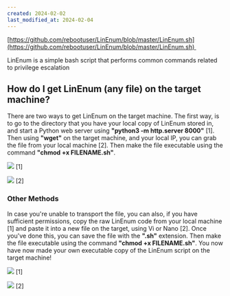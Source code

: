 ```yaml
---
created: 2024-02-02
last_modified_at: 2024-02-04
---
```

[https://github.com/rebootuser/LinEnum/blob/master/LinEnum.sh](https://github.com/rebootuser/LinEnum/blob/master/LinEnum.sh) 

LinEnum is a simple bash script that performs common commands related to privilege escalation

## How do I get LinEnum (any file) on the target machine?

There are two ways to get LinEnum on the target machine. The first way, is to go to the directory that you have your local copy of LinEnum stored in, and start a Python web server using **"python3 -m http.server 8000"** [1]. Then using **"wget"** on the target machine, and your local IP, you can grab the file from your local machine [2]. Then make the file executable using the command **"chmod +x FILENAME.sh"**.

![](https://github.com/TheRealPoloMints/Blog/blob/master/Security%20Challenge%20Walkthroughs/Common%20Linux%20Privesc/Resources/1.png?raw=true) [1]

![](https://github.com/TheRealPoloMints/Blog/blob/master/Security%20Challenge%20Walkthroughs/Common%20Linux%20Privesc/Resources/2.png?raw=true) [2]

### Other Methods

In case you're unable to transport the file, you can also, if you have sufficient permissions, copy the raw LinEnum code from your local machine [1] and paste it into a new file on the target, using Vi or Nano [2]. Once you've done this, you can save the file with the **".sh"** extension. Then make the file executable using the command **"chmod +x FILENAME.sh"**. You now have now made your own executable copy of the LinEnum script on the target machine!

![](https://github.com/TheRealPoloMints/Blog/blob/master/Security%20Challenge%20Walkthroughs/Common%20Linux%20Privesc/Resources/3.png?raw=true) [1]

![](https://github.com/TheRealPoloMints/Blog/blob/master/Security%20Challenge%20Walkthroughs/Common%20Linux%20Privesc/Resources/4.png?raw=true) [2]


